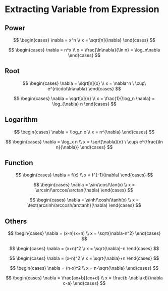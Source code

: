# Extracting Variable from Expression

## Power

$$
\begin{cases}
\nabla = x^n
\\
x = \sqrt[n]{\nabla}
\end{cases}
$$

$$
\begin{cases}
\nabla = n^x
\\
x = \frac{\ln\nabla}{\ln n} = \log_n\nabla
\end{cases}
$$

## Root

$$
\begin{cases}
\nabla = \sqrt[n]{x}
\\
x = \nabla^n \ \cup\ e^{n\cdot\ln\nabla}
\end{cases}
$$

$$
\begin{cases}
\nabla = \sqrt[x]{n}
\\
x = \frac{1}{\log_n \nabla} = \log_{\nabla} n
\end{cases}
$$

## Logarithm

$$
\begin{cases}
\nabla = \log_n x
\\
x = n^{\nabla}
\end{cases}
$$

$$
\begin{cases}
\nabla = \log_x n
\\
x = \sqrt[\nabla]{n} \ \cup\ e^{\frac{\ln n}{\nabla}}
\end{cases}
$$

## Function

$$
\begin{cases}
\nabla = f(x)
\\
x = f^{-1}(\nabla)
\end{cases}
$$

$$
\begin{cases}
\nabla = \sin/\cos/\tan(x)
\\
x = \arcsin/\arccos/\arctan(\nabla)
\end{cases}
$$

$$
\begin{cases}
\nabla = \sinh/\cosh/\tanh(x)
\\
x = \text{arcsinh/arccosh/arctanh}(\nabla)
\end{cases}
$$

## Others

$$
\begin{cases}
\nabla = (x-n)(x+n)
\\
x = \sqrt{\nabla-n^2}
\end{cases}
$$

$$
\begin{cases}
\nabla = (x+n)^2
\\
x = \sqrt{\nabla}-n
\end{cases}
$$

$$
\begin{cases}
\nabla = (x-n)^2
\\
x = \sqrt{\nabla}+n
\end{cases}
$$

$$
\begin{cases}
\nabla = (n-x)^2
\\
x = n-\sqrt{\nabla}
\end{cases}
$$

$$
\begin{cases}
\nabla = \frac{ax+b}{cx+d}
\\
x = \frac{b-\nabla d}{\nabla c-a}
\end{cases}
$$



